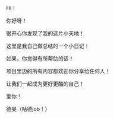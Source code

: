 Hi！

你好呀！

很开心你发现了我的这片小天地！

这里是我自己做总结的一个小日记！

如果，你觉得有所帮助的话！

项目里边的所有内容都欢迎你分享给任何人！

让我们一起成为更好更酷的自己！

爱你！

德昊（咕德job！）